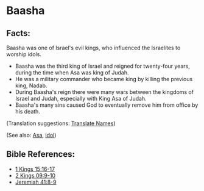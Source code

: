 # Baasha #

## Facts: ##

Baasha was one of Israel's evil kings, who influenced the Israelites to worship idols.

* Baasha was the third king of Israel and reigned for twenty-four years, during the time when Asa was king of Judah.
* He was a military commander who became king by killing the previous king, Nadab.
* During Baasha's reign there were many wars between the kingdoms of Israel and Judah, especially with King Asa of Judah.
* Baasha's many sins caused God to eventually remove him from office by his death.

(Translation suggestions: [Translate Names](en/ta-vol1/translate/man/translate-names))

(See also: [Asa](../other/asa.md), [idol](../other/idol.md))

## Bible References: ##

* [1 Kings 15:16-17](en/tn/1ki/help/15/16)
* [2 Kings 09:9-10](en/tn/2ki/help/09/09)
* [Jeremiah 41:8-9](en/tn/jer/help/41/08)